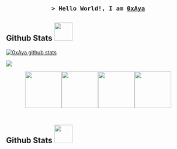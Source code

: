 <h3 align="center">
        <samp>&gt; Hello World!, I am
                <b><a target="_blank" href="https://www.ioselite.com/">0xAya</a></b>
        </samp>
</h3>

<h2> Github Stats <img src="https://media.giphy.com/media/mGcNjsfWAjY5AEZNw6/giphy.gif" width="50"></h2>

[![0xAya github stats](https://github-readme-stats.vercel.app/api?username=0xAya&theme=cobalt&count_private=true)](https://github.com/anuraghazra/github-readme-stats)


<a href="https://github.com/0xAya/github-readme-stats"><img align="center" src="https://github-readme-stats.vercel.app/api/top-langs/?username=0xAya&layout=compact&theme=cobalt" /></a>

<p align="center">
  <img src="https://media3.giphy.com/media/ln7z2eWriiQAllfVcn/200w.webp" width="100"><img src="https://i.giphy.com/media/eNAsjO55tPbgaor7ma/200w.webp" width="100"><img src="https://i.giphy.com/media/KzJkzjggfGN5Py6nkT/200.webp" width="100"><img src="https://i.giphy.com/media/IdyAQJVN2kVPNUrojM/200.webp" width="100"><br><br>
</p>
<h2> Github Stats <img src="https://media1.giphy.com/media/du3J3cXyzhj75IOgvA/giphy.gif?cid=ecf05e47x2g034i9pzwtzzsd3xgg2w9nr94t4tflbbgo3008&rid=giphy.gif" width="50"></h2>
